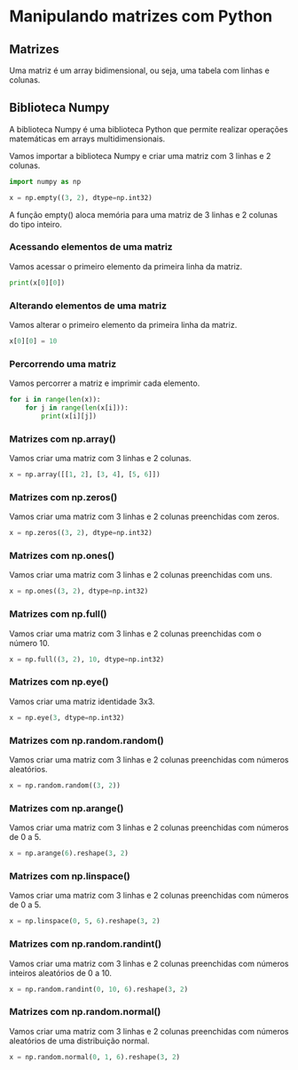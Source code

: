 # Manipulando matrizes com Python 

## Matrizes

Uma matriz é um array bidimensional, ou seja, uma tabela com linhas e colunas.

## Biblioteca Numpy

A biblioteca Numpy é uma biblioteca Python que permite realizar operações matemáticas em arrays multidimensionais.

Vamos importar a biblioteca Numpy e criar uma matriz com 3 linhas e 2 colunas.

```python
import numpy as np

x = np.empty((3, 2), dtype=np.int32)
```

A função empty() aloca memória para uma matriz de 3 linhas e 2 colunas do tipo inteiro.

### Acessando elementos de uma matriz

Vamos acessar o primeiro elemento da primeira linha da matriz.

```python
print(x[0][0])
```

### Alterando elementos de uma matriz

Vamos alterar o primeiro elemento da primeira linha da matriz.

```python
x[0][0] = 10
```

### Percorrendo uma matriz

Vamos percorrer a matriz e imprimir cada elemento.

```python
for i in range(len(x)):
    for j in range(len(x[i])):
        print(x[i][j])
```

### Matrizes com np.array()

Vamos criar uma matriz com 3 linhas e 2 colunas.

```python
x = np.array([[1, 2], [3, 4], [5, 6]])
```

### Matrizes com np.zeros()

Vamos criar uma matriz com 3 linhas e 2 colunas preenchidas com zeros.

```python
x = np.zeros((3, 2), dtype=np.int32)
```

### Matrizes com np.ones()

Vamos criar uma matriz com 3 linhas e 2 colunas preenchidas com uns.

```python
x = np.ones((3, 2), dtype=np.int32)
```

### Matrizes com np.full()

Vamos criar uma matriz com 3 linhas e 2 colunas preenchidas com o número 10.

```python
x = np.full((3, 2), 10, dtype=np.int32)
```

### Matrizes com np.eye()

Vamos criar uma matriz identidade 3x3.

```python
x = np.eye(3, dtype=np.int32)
```

### Matrizes com np.random.random()

Vamos criar uma matriz com 3 linhas e 2 colunas preenchidas com números aleatórios.

```python
x = np.random.random((3, 2))
```

### Matrizes com np.arange()

Vamos criar uma matriz com 3 linhas e 2 colunas preenchidas com números de 0 a 5.

```python
x = np.arange(6).reshape(3, 2)
```

### Matrizes com np.linspace()

Vamos criar uma matriz com 3 linhas e 2 colunas preenchidas com números de 0 a 5.

```python
x = np.linspace(0, 5, 6).reshape(3, 2)
```

### Matrizes com np.random.randint()

Vamos criar uma matriz com 3 linhas e 2 colunas preenchidas com números inteiros aleatórios de 0 a 10.

```python
x = np.random.randint(0, 10, 6).reshape(3, 2)
```

### Matrizes com np.random.normal()

Vamos criar uma matriz com 3 linhas e 2 colunas preenchidas com números aleatórios de uma distribuição normal.

```python
x = np.random.normal(0, 1, 6).reshape(3, 2)
```

